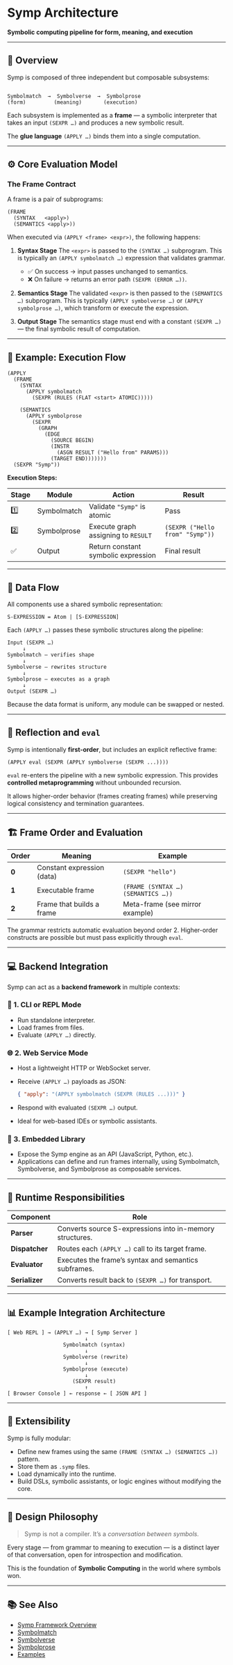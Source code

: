 # Symp Architecture

**Symbolic computing pipeline for form, meaning, and execution**

---

## 🧩 Overview

Symp is composed of three independent but composable subsystems:

```

Symbolmatch  →  Symbolverse  →  Symbolprose
(form)         (meaning)       (execution)

````

Each subsystem is implemented as a **frame** — a symbolic interpreter that takes
an input `(SEXPR …)` and produces a new symbolic result.

The **glue language** `(APPLY …)` binds them into a single computation.

---

## ⚙️ Core Evaluation Model

### The Frame Contract

A frame is a pair of subprograms:
```
(FRAME
  (SYNTAX   <apply>)
  (SEMANTICS <apply>))
````

When executed via `(APPLY <frame> <expr>)`, the following happens:

1. **Syntax Stage**
   The `<expr>` is passed to the `(SYNTAX …)` subprogram.
   This is typically an `(APPLY symbolmatch …)` expression that validates grammar.

   * ✅ On success → input passes unchanged to semantics.
   * ❌ On failure → returns an error path `(SEXPR (ERROR …))`.

2. **Semantics Stage**
   The validated `<expr>` is then passed to the `(SEMANTICS …)` subprogram.
   This is typically `(APPLY symbolverse …)` or `(APPLY symbolprose …)`,
   which transform or execute the expression.

3. **Output Stage**
   The semantics stage must end with a constant `(SEXPR …)` —
   the final symbolic result of computation.

---

## 🧮 Example: Execution Flow

```
(APPLY
  (FRAME
    (SYNTAX
      (APPLY symbolmatch
        (SEXPR (RULES (FLAT <start> ATOMIC)))))

    (SEMANTICS
      (APPLY symbolprose
        (SEXPR
          (GRAPH
            (EDGE
              (SOURCE BEGIN)
              (INSTR
                (ASGN RESULT ("Hello from" PARAMS)))
              (TARGET END)))))))
  (SEXPR "Symp"))
```

**Execution Steps:**

| Stage | Module      | Action                              | Result                          |
| ----- | ----------- | ----------------------------------- | ------------------------------- |
| 1️⃣   | Symbolmatch | Validate `"Symp"` is atomic         | Pass                            |
| 2️⃣   | Symbolprose | Execute graph assigning to `RESULT` | `(SEXPR ("Hello from" "Symp"))` |
| ✅     | Output      | Return constant symbolic expression | Final result                    |

---

## 🔁 Data Flow

All components use a shared symbolic representation:

```
S-EXPRESSION = Atom | [S-EXPRESSION]
```

Each `(APPLY …)` passes these symbolic structures along the pipeline:

```
Input (SEXPR …)
     ↓
Symbolmatch — verifies shape
     ↓
Symbolverse — rewrites structure
     ↓
Symbolprose — executes as a graph
     ↓
Output (SEXPR …)
```

Because the data format is uniform, any module can be swapped or nested.

---

## 🧠 Reflection and `eval`

Symp is intentionally **first-order**, but includes an explicit reflective frame:

```
(APPLY eval (SEXPR (APPLY symbolverse (SEXPR ...))))
```

`eval` re-enters the pipeline with a new symbolic expression.
This provides **controlled metaprogramming** without unbounded recursion.

It allows higher-order behavior (frames creating frames)
while preserving logical consistency and termination guarantees.

---

## 🏗️ Frame Order and Evaluation

| Order | Meaning                    | Example                            |
| ----- | -------------------------- | ---------------------------------- |
| **0** | Constant expression (data) | `(SEXPR "hello")`                  |
| **1** | Executable frame           | `(FRAME (SYNTAX …) (SEMANTICS …))` |
| **2** | Frame that builds a frame  | Meta-frame (see mirror example)    |

The grammar restricts automatic evaluation beyond order 2.
Higher-order constructs are possible but must pass explicitly through `eval`.

---

## 💻 Backend Integration

Symp can act as a **backend framework** in multiple contexts:

### 🧠 1. CLI or REPL Mode

* Run standalone interpreter.
* Load frames from files.
* Evaluate `(APPLY …)` directly.

### 🌐 2. Web Service Mode

* Host a lightweight HTTP or WebSocket server.
* Receive `(APPLY …)` payloads as JSON:

  ```json
  { "apply": "(APPLY symbolmatch (SEXPR (RULES ...)))" }
  ```
* Respond with evaluated `(SEXPR …)` output.
* Ideal for web-based IDEs or symbolic assistants.

### 🔌 3. Embedded Library

* Expose the Symp engine as an API (JavaScript, Python, etc.).
* Applications can define and run frames internally,
  using Symbolmatch, Symbolverse, and Symbolprose as composable services.

---

## 🧰 Runtime Responsibilities

| Component      | Role                                                     |
| -------------- | -------------------------------------------------------- |
| **Parser**     | Converts source S-expressions into in-memory structures. |
| **Dispatcher** | Routes each `(APPLY …)` call to its target frame.        |
| **Evaluator**  | Executes the frame’s syntax and semantics subframes.     |
| **Serializer** | Converts result back to `(SEXPR …)` for transport.       |

---

## 📊 Example Integration Architecture

```
[ Web REPL ] → (APPLY …) → [ Symp Server ]
                         ↓
                  Symbolmatch (syntax)
                         ↓
                  Symbolverse (rewrite)
                         ↓
                  Symbolprose (execute)
                         ↓
                     (SEXPR result)
                         ↑
[ Browser Console ] ← response ← [ JSON API ]
```

---

## 🧩 Extensibility

Symp is fully modular:

* Define new frames using the same `(FRAME (SYNTAX …) (SEMANTICS …))` pattern.
* Store them as `.symp` files.
* Load dynamically into the runtime.
* Build DSLs, symbolic assistants, or logic engines without modifying the core.

---

## 🔮 Design Philosophy

> Symp is not a compiler.
> It’s a *conversation between symbols.*

Every stage — from grammar to meaning to execution —
is a distinct layer of that conversation, open for introspection and modification.

This is the foundation of **Symbolic Computing** in the world where symbols won.

---

## 📚 See Also

* [Symp Framework Overview](symp.md)
* [Symbolmatch](symbolmatch.md)
* [Symbolverse](symbolverse.md)
* [Symbolprose](symbolprose.md)
* [Examples](examples.md)

